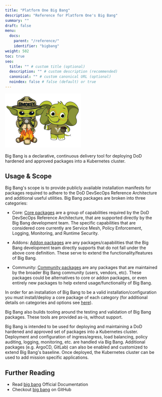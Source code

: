 ```yaml
---
title: "Platform One Big Bang"
description: "Reference for Platform One's Big Bang"
summary: ""
draft: false
menu:
  docs:
    parent: "/reference/"
    identifier: "bigbang"
weight: 502
toc: true
seo:
  title: "" # custom title (optional)
  description: "" # custom description (recommended)
  canonical: "" # custom canonical URL (optional)
  noindex: false # false (default) or true
---
```


<picture><img src="/images/bigbang/emma-grogu.png" alt="Screenshot of Platform One" width="50%" height="50%"></img></picture>
<br />
<br />
Big Bang is a declarative, continuous delivery tool for deploying DoD hardened and approved packages into a Kubernetes cluster.

## Usage & Scope

Big Bang's scope is to provide publicly available installation manifests for packages required to adhere to the DoD DevSecOps Reference Architecture and additional useful utilities. Big Bang packages are broken into three categories:

- Core: [Core packages](https://github.com/DoD-Platform-One/bigbang/blob/master/docs/understanding-bigbang/package-architecture/README.md##Core) are a group of capabilities required by the DoD DevSecOps Reference Architecture, that are supported directly by the Big Bang development team. The specific capabilities that are considered core currently are Service Mesh, Policy Enforcement, Logging, Monitoring, and Runtime Security.

- Addons: [Addon packages](https://github.com/DoD-Platform-One/bigbang/blob/master/docs/understanding-bigbang/package-architecture/README.md##Addons) are any packages/capabilities that the Big Bang development team directly supports that do not fall under the above core definition. These serve to extend the functionality/features of Big Bang.

- Community: [Community packages](https://repo1.dso.mil/big-bang/product/community) are any packages that are maintained by the broader Big Bang community (users, vendors, etc). These packages could be alternatives to core or addon packages, or even entirely new packages to help extend usage/functionality of Big Bang.

In order for an installation of Big Bang to be a valid installation/configuration you must install/deploy a core package of each category (for additional details on categories and options see [here](https://github.com/DoD-Platform-One/bigbang/blob/master/docs/understanding-bigbang/package-architecture/README.md##Core)).

Big Bang also builds tooling around the testing and validation of Big Bang packages. These tools are provided as-is, without support.

Big Bang is intended to be used for deploying and maintaining a DoD hardened and approved set of packages into a Kubernetes cluster. Deployment and configuration of ingress/egress, load balancing, policy auditing, logging, monitoring, etc. are handled via Big Bang. Additional packages (e.g. ArgoCD, GitLab) can also be enabled and customized to extend Big Bang's baseline. Once deployed, the Kubernetes cluster can be used to add mission specific applications.

## Further Reading

- Read [big bang](https://docs-bigbang.dso.mil/latest/) Official Documentation
- Checkout [big bang](https://github.com/DoD-Platform-One/bigbang) on GitHub
